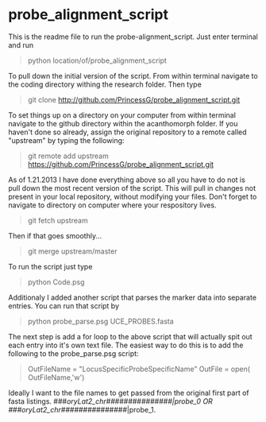 probe_alignment_script
======================
This is the readme file to run the probe-alignment_script. Just enter terminal and run

>python location/of/probe_alignment_script

To pull down the initial version of the script. From within terminal navigate to the coding directory withing the research folder. Then type

>git clone http://github.com/PrincessG/probe_alignment_script.git

To set things up on a directory on your computer from within terminal navigate to the github directory within the acanthomorph folder. If you haven't done so already, assign the original repository to a remote called "upstream" by typing the following:

>git remote add upstream https://github.com/PrincessG/probe_alignment_script.git

As of 1.21.2013 I have done everything above so all you have to do not is pull down the most recent version of the script. This will pull in changes not present in your local repository, without modifying your files. Don't forget to navigate to directory on computer where your respository lives.
 
>git fetch upstream

Then if that goes smoothly...
>git merge upstream/master

To run the script just type
> python Code.psg 

Additionaly I added another script that parses the marker data into separate entries. You can run that script by 
>python probe_parse.psg UCE_PROBES.fasta

The next step is add a for loop to the above script that will actually spit out each entry into it's own text file. The easiest way to do this is to add the following to the probe_parse.psg script:

>OutFileName = "LocusSpecificProbeSpecificName"
>OutFile = open( OutFileName,'w')


Ideally I want to the file names to get passed from the original first part of fasta listings. ###_oryLat2_chr##_######_#######|probe_0 OR ###_oryLat2_chr##_######_#######|probe_1. 
